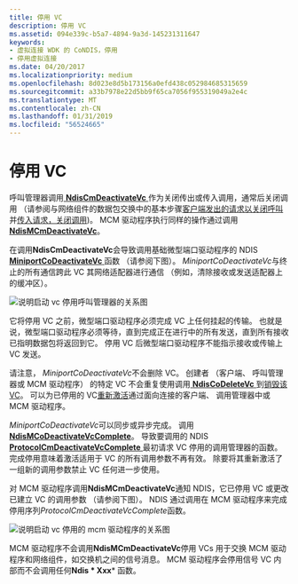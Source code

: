 ```yaml
---
title: 停用 VC
description: 停用 VC
ms.assetid: 094e339c-b5a7-4894-9a3d-145231311647
keywords:
- 虚拟连接 WDK 的 CoNDIS，停用
- 停用虚拟连接
ms.date: 04/20/2017
ms.localizationpriority: medium
ms.openlocfilehash: 8d023e8d5b173156a0efd438c052984685315659
ms.sourcegitcommit: a33b7978e22d5bb9f65ca7056f955319049a2e4c
ms.translationtype: MT
ms.contentlocale: zh-CN
ms.lasthandoff: 01/31/2019
ms.locfileid: "56524665"
---
```

# <a name="deactivating-a-vc"></a>停用 VC





呼叫管理器调用[ **NdisCmDeactivateVc** ](https://msdn.microsoft.com/library/windows/hardware/ff561657)作为关闭传出或传入调用，通常后关闭调用 （请参阅与网络组件的数据包交换中的基本步骤[客户端发出的请求以关闭呼叫](client-initiated-request-to-close-a-call.md)并[传入请求，关闭调用](incoming-request-to-close-a-call.md))。 MCM 驱动程序执行同样的操作通过调用[ **NdisMCmDeactivateVc**](https://msdn.microsoft.com/library/windows/hardware/ff562818)。

在调用**NdisCmDeactivateVc**会导致调用基础微型端口驱动程序的 NDIS [ **MiniportCoDeactivateVc** ](https://msdn.microsoft.com/library/windows/hardware/ff559356)函数 （请参阅下图）。 *MiniportCoDeactivateVc*与终止的所有通信跨此 VC 其网络适配器进行通信 （例如，清除接收或发送适配器上的缓冲区）。

![说明启动 vc 停用呼叫管理器的关系图](images/cm-08.png)

它将停用 VC 之前，微型端口驱动程序必须完成 VC 上任何挂起的传输。 也就是说，微型端口驱动程序必须等待，直到完成正在进行中的所有发送，直到所有接收已指明数据包将返回到它。 停用 VC 后微型端口驱动程序不能指示接收或传输上 VC 发送。

请注意， *MiniportCoDeactivateVc*不会删除 VC。 创建者 （客户端、 呼叫管理器或 MCM 驱动程序） 的特定 VC 不会重复使用调用[ **NdisCoDeleteVc** ](https://msdn.microsoft.com/library/windows/hardware/ff561698)到[销毁该 VC](deleting-a-vc.md)。 可以为已停用的 VC[重新激活](activating-a-vc.md)通过面向连接的客户端、 调用管理器中或 MCM 驱动程序。

*MiniportCoDeactivateVc*可以同步或异步完成。 调用[ **NdisMCoDeactivateVcComplete**](https://msdn.microsoft.com/library/windows/hardware/ff563559)。 导致要调用的 NDIS [ **ProtocolCmDeactivateVcComplete** ](https://msdn.microsoft.com/library/windows/hardware/ff570242)最初请求 VC 停用的调用管理器的函数。 完成停用意味着激活适用于 VC 的所有调用参数不再有效。 除要将其重新激活了一组新的调用参数禁止 VC 任何进一步使用。

对 MCM 驱动程序调用**NdisMCmDeactivateVc**通知 NDIS，它已停用 VC 或更改已建立 VC 的调用参数 （请参阅下图）。 NDIS 通过调用在 MCM 驱动程序来完成停用序列*ProtocolCmDeactivateVcComplete*函数。

![说明启动 vc 停用的 mcm 驱动程序的关系图](images/fig1-08.png)

MCM 驱动程序不会调用**NdisMCmDeactivateVc**停用 VCs 用于交换 MCM 驱动程序和网络组件，如交换机之间的信号消息。 MCM 驱动程序会停用信号 VC 内部而不会调用任何**Ndis * Xxx*** 函数。

 

 






